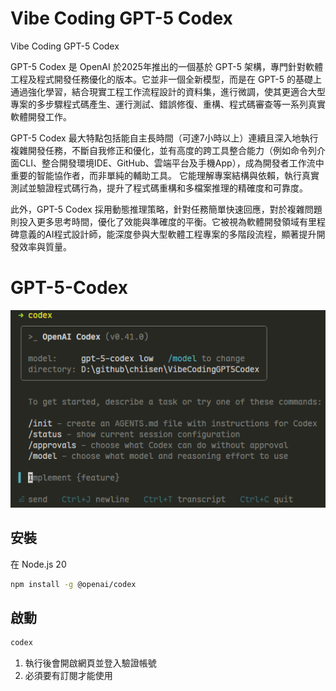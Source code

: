 # Vibe Coding GPT-5 Codex
Vibe Coding GPT-5 Codex

GPT-5 Codex 是 OpenAI 於2025年推出的一個基於 GPT-5 架構，專門針對軟體工程及程式開發任務優化的版本。它並非一個全新模型，而是在 GPT-5 的基礎上通過強化學習，結合現實工程工作流程設計的資料集，進行微調，使其更適合大型專案的多步驟程式碼產生、運行測試、錯誤修復、重構、程式碼審查等一系列真實軟體開發工作。

GPT-5 Codex 最大特點包括能自主長時間（可達7小時以上）連續且深入地執行複雜開發任務，不斷自我修正和優化，並有高度的跨工具整合能力（例如命令列介面CLI、整合開發環境IDE、GitHub、雲端平台及手機App），成為開發者工作流中重要的智能協作者，而非單純的輔助工具。 它能理解專案結構與依賴，執行真實測試並驗證程式碼行為，提升了程式碼重構和多檔案推理的精確度和可靠度。

此外，GPT-5 Codex 採用動態推理策略，針對任務簡單快速回應，對於複雜問題則投入更多思考時間，優化了效能與準確度的平衡。它被視為軟體開發領域有里程碑意義的AI程式設計師，能深度參與大型軟體工程專案的多階段流程，顯著提升開發效率與質量。

# GPT-5-Codex

![codex](./images/codex.png)

## 安裝
在 Node.js 20
```bash
npm install -g @openai/codex
```

## 啟動
```bash
codex
```
1. 執行後會開啟網頁並登入驗證帳號
2. 必須要有訂閱才能使用

